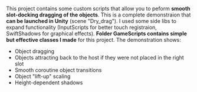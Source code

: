 This project contains some custom scripts that allow you to peform **smooth slot-docking dragging of the objects**. 
This is a complete demonstraion that **can be launched in Unity** (scene "Dry_drag"). I used some side libs to expand functionality (InputScripts for better touch registraion, SwiftShadows for graphical effects). 
**Folder GameScripts contains simple but effective classes I made** for this project. The demonstration shows:
* Object dragging
* Objects attracting back to the host if they were not placed in the right slot
* Smooth coroutine object transitions
* Object "lift-up" scaling
* Height-dependent shadows
